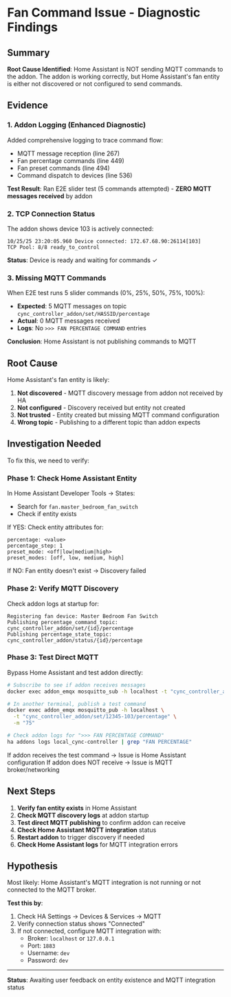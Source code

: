 # Fan Command Issue - Diagnostic Findings

## Summary

**Root Cause Identified**: Home Assistant is NOT sending MQTT commands to the addon. The addon is working correctly, but Home Assistant's fan entity is either not discovered or not configured to send commands.

## Evidence

### 1. Addon Logging (Enhanced Diagnostic)

Added comprehensive logging to trace command flow:
- MQTT message reception (line 267)
- Fan percentage commands (line 449)
- Fan preset commands (line 494)
- Command dispatch to devices (line 536)

**Test Result**: Ran E2E slider test (5 commands attempted) - **ZERO MQTT messages received** by addon

### 2. TCP Connection Status

The addon shows device 103 is actively connected:

```
10/25/25 23:20:05.960 Device connected: 172.67.68.90:26114[103]
TCP Pool: 8/8 ready_to_control
```

**Status**: Device is ready and waiting for commands ✓

### 3. Missing MQTT Commands

When E2E test runs 5 slider commands (0%, 25%, 50%, 75%, 100%):
- **Expected**: 5 MQTT messages on topic `cync_controller_addon/set/HASSID/percentage`
- **Actual**: 0 MQTT messages received
- **Logs**: No `>>> FAN PERCENTAGE COMMAND` entries

**Conclusion**: Home Assistant is not publishing commands to MQTT

## Root Cause

Home Assistant's fan entity is likely:

1. **Not discovered** - MQTT discovery message from addon not received by HA
2. **Not configured** - Discovery received but entity not created
3. **Not trusted** - Entity created but missing MQTT command configuration
4. **Wrong topic** - Publishing to a different topic than addon expects

## Investigation Needed

To fix this, we need to verify:

### Phase 1: Check Home Assistant Entity

In Home Assistant Developer Tools → States:
- Search for `fan.master_bedroom_fan_switch`
- Check if entity exists

If YES: Check entity attributes for:
```
percentage: <value>
percentage_step: 1
preset_mode: <off|low|medium|high>
preset_modes: [off, low, medium, high]
```

If NO: Fan entity doesn't exist → Discovery failed

### Phase 2: Verify MQTT Discovery

Check addon logs at startup for:
```
Registering fan device: Master Bedroom Fan Switch
Publishing percentage_command_topic: cync_controller_addon/set/{id}/percentage
Publishing percentage_state_topic: cync_controller_addon/status/{id}/percentage
```

### Phase 3: Test Direct MQTT

Bypass Home Assistant and test addon directly:

```bash
# Subscribe to see if addon receives messages
docker exec addon_emqx mosquitto_sub -h localhost -t "cync_controller_addon/set/#" -v

# In another terminal, publish a test command
docker exec addon_emqx mosquitto_pub -h localhost \
  -t "cync_controller_addon/set/12345-103/percentage" \
  -m "75"

# Check addon logs for ">>> FAN PERCENTAGE COMMAND"
ha addons logs local_cync-controller | grep "FAN PERCENTAGE"
```

If addon receives the test command → Issue is Home Assistant configuration
If addon does NOT receive → Issue is MQTT broker/networking

## Next Steps

1. **Verify fan entity exists** in Home Assistant
2. **Check MQTT discovery logs** at addon startup
3. **Test direct MQTT publishing** to confirm addon can receive
4. **Check Home Assistant MQTT integration** status
5. **Restart addon** to trigger discovery if needed
6. **Check Home Assistant logs** for MQTT integration errors

## Hypothesis

Most likely: Home Assistant's MQTT integration is not running or not connected to the MQTT broker.

**Test this by**:
1. Check HA Settings → Devices & Services → MQTT
2. Verify connection status shows "Connected"
3. If not connected, configure MQTT integration with:
   - Broker: `localhost` or `127.0.0.1`
   - Port: `1883`
   - Username: `dev`
   - Password: `dev`

---

**Status**: Awaiting user feedback on entity existence and MQTT integration status
